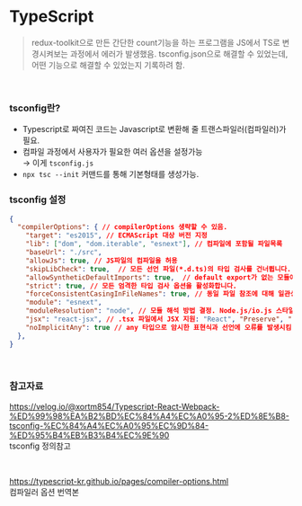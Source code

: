 # TypeScript

> redux-toolkit으로 만든 간단한 count기능을 하는 프로그램을 JS에서 TS로 변경시켜보는 과정에서 에러가 발생했음.
> tsconfig.json으로 해결할 수 있었는데, 어떤 기능으로 해결할 수 있었는지 기록하려 함.

<br>

### tsconfig란?

- Typescript로 짜여진 코드는 Javascript로 변환해 줄 트랜스파일러(컴파일러)가 필요.
- 컴파일 과정에서 사용자가 필요한 여러 옵션을 설정가능  
  → 이게 `tsconfig.js`
- `npx tsc --init` 커맨드를 통해 기본형태를 생성가능.

### tsconfig 설정

```JSON
{
  "compilerOptions": { // compilerOptions 생략할 수 있음.
    "target": "es2015", // ECMAScript 대상 버전 지정
    "lib": ["dom", "dom.iterable", "esnext"], // 컴파일에 포함될 파일목록
    "baseUrl": "./src",
    "allowJs": true, // JS파일의 컴파일을 허용
    "skipLibCheck": true,  // 모든 선언 파일(*.d.ts)의 타입 검사를 건너뜁니다.
    "allowSyntheticDefaultImports": true,  // default export가 없는 모듈에서 default imports를 허용합니다. 코드 방출에는 영향을 주지 않으며, 타입 검사만 수행합니다
    "strict": true, // 모든 엄격한 타입 검사 옵션을 활성화합니다.
    "forceConsistentCasingInFileNames": true, // 동일 파일 참조에 대해 일관성 없는 대소문자를 비활성화합니다.
    "module": "esnext",
    "moduleResolution": "node", // 모듈 해석 방법 결정. Node.js/io.js 스타일 해석의 경우, "Node" 또는 "Classic" 중 하나.
    "jsx": "react-jsx", // .tsx 파일에서 JSX 지원: "React", "Preserve", "react-native". JSX를 확인하세요.
    "noImplicitAny": true // any 타입으로 암시한 표현식과 선언에 오류를 발생시킴
  },
}
```

<br>

### 참고자료

https://velog.io/@xortm854/Typescript-React-Webpack-%ED%99%98%EA%B2%BD%EC%84%A4%EC%A0%95-2%ED%8E%B8-tsconfig-%EC%84%A4%EC%A0%95%EC%9D%84-%ED%95%B4%EB%B3%B4%EC%9E%90  
tsconfig 정의참고

<br>

https://typescript-kr.github.io/pages/compiler-options.html  
컴파일러 옵션 번역본
